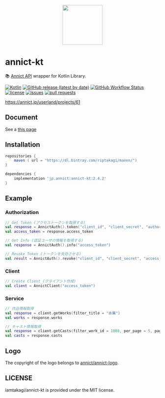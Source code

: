 <p align="center"><a href="https://annict.com" target="_blank" rel="noopener"><img src="https://user-images.githubusercontent.com/56767/56467671-fdd6ea80-645c-11e9-9056-a5d3fd5739e6.png" width="130" /></a></p>

# annict-kt
📚 [Annict API](https://github.com/annict/annict) wrapper for Kotlin Library.

[![Kotlin](https://img.shields.io/badge/Kotlin-1.4.21-blue)](https://kotlinlang.org)
[![GitHub release (latest by date)](https://img.shields.io/github/v/release/iamtakagi/annict-kt)](https://github.com/iamtakagi/annict-kt/releases)
[![GitHub Workflow Status](https://img.shields.io/github/workflow/status/iamtakagi/kannict/Check)]()
[![license](https://img.shields.io/github/license/iamtakagi/annict-kt)](https://github.com/iam-takagi/kannict/blob/master/LICENSE)
[![issues](https://img.shields.io/github/issues/iamtakagi/annict-kt)](https://github.com/iam-takagi/kannict/issues)
[![pull requests](https://img.shields.io/github/issues-pr/iamtakagi/annict-kt)](https://github.com/iamtakagi/kannict/pulls)

https://annict.jp/userland/projects/61

## Document
See a [this page](https://iamtakagi.github.io/kannict/kdoc/annict-kt)

## Installation

```gradle
repositories {
    maven ( url = "https://dl.bintray.com/riptakagi/maven/")
}

dependencies {
    implementation 'jp.annict:annict-kt:2.4.2'
}
```

## Example

### Authorization

```kotlin
// Get Token (アクセストークンを取得する)
val response = AnnictAuth().token("client_id", "client_secret", "authorization_code"(default), "urn:ietf:wg:oauth:2.0:oob"(default), "code")
val access_token = response.access_token
```

```kotlin
// Get Info (認証ユーザの情報を取得する)
val response = AnnictAuth().info("access_token")
```

```kotlin
// Revoke Token (トークンを失効させる)
val result = AnnictAuth().revoke("client_id", "client_secret", "access_token")
```

### Client
```kotlin
// Create Client (クライアント作成)
val client = AnnictClient("access_token")
```

### Service

```kotlin
// 作品情報取得
val response = client.getWorks(filter_title = "氷菓")
val works = response.works
```

```kotlin
// キャスト情報取得
val response = client.getCasts(filter_work_id = 1808, per_page = 5, page = 5)
val casts = response.casts
```

## Logo
The copyright of the logo belongs to [annict/annict-logo](https://github.com/annict/annict-logo).

## LICENSE
iamtakagi/annict-kt is provided under the MIT license.
